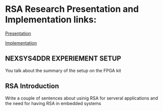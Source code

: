 # RSA Research Presentation and Implementation links: 

[Presentation](https://youtu.be/cnxKVU59BXg)

[Implementation](https://youtu.be/AtVcn33WBqA)


## NEXSYS4DDR EXPERIEMENT SETUP
You talk about the summary of the setup on the FPGA kit 

## RSA Introduction 
Write a couple of sentences about usinig RSA for serveral applications and the need for having RSA in embedded systems 
